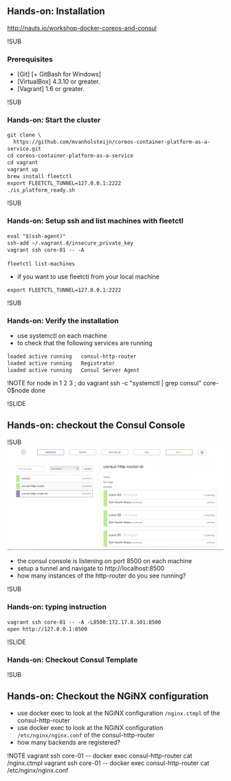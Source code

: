 ## Hands-on: Installation

http://nauts.io/workshop-docker-coreos-and-consul

!SUB
### Prerequisites
+ [Git] [+ GitBash for Windows]
+ [VirtualBox] 4.3.10 or greater.
+ [Vagrant] 1.6 or greater.

!SUB
### Hands-on: Start the cluster
```
git clone \
  https://github.com/mvanholsteijn/coreos-container-platform-as-a-service.git
cd coreos-container-platform-as-a-service
cd vagrant
vagrant up
brew install fleetctl
export FLEETCTL_TUNNEL=127.0.0.1:2222
./is_platform_ready.sh

```

!SUB
### Hands-on: Setup ssh and list machines with fleetctl

```
eval "$(ssh-agent)"
ssh-add ~/.vagrant.d/insecure_private_key
vagrant ssh core-01 -- -A

fleetctl list-machines
```
* if you want to use fleetctl from your local machine
```
export FLEETCTL_TUNNEL=127.0.0.1:2222
```

!SUB
### Hands-on: Verify the installation

* use systemctl on each machine
* to check that the following services are running

```
loaded active running   consul-http-router
loaded active running   Registrator
loaded active running   Consul Server Agent
```

!NOTE
for node in 1 2 3 ; do
	vagrant ssh -c "systemctl | grep consul" core-0$node
done

!SLIDE
## Hands-on: checkout the Consul Console

!SUB
![consul-console](images/consul-console.png)

* the consul console is listening on port 8500 on each machine
* setup a tunnel and navigate to http://localhost:8500
* how many instances of the http-router do you see running?

!SUB
### Hands-on: typing instruction
```
vagrant ssh core-01 -- -A -L8500:172.17.8.101:8500
open http://127.0.0.1:8500
```

!SLIDE
### Hands-on: Checkout Consul Template

!SUB
## Hands-on: Checkout the NGiNX configuration

* use docker exec to look at the NGiNX configuration `/nginx.ctmpl` of the consul-http-router
* use docker exec to look at the NGiNX configuration `/etc/nginx/nginx.conf` of the consul-http-router
* how many backends are registered?

!NOTE
vagrant ssh core-01 -- docker exec consul-http-router cat /nginx.ctmpl
vagrant ssh core-01 -- docker exec consul-http-router cat /etc/nginx/nginx.conf
